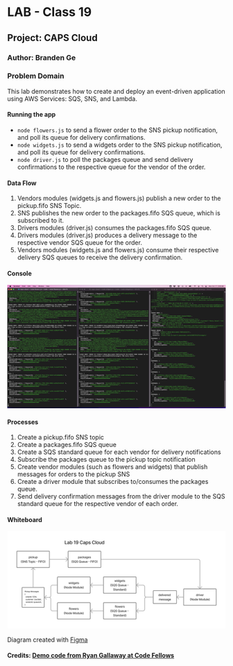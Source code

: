 # LAB - Class 19

## Project: CAPS Cloud

### Author: Branden Ge

### Problem Domain

This lab demonstrates how to create and deploy an event-driven application using AWS Services: SQS, SNS, and Lambda.

#### Running the app

- `node flowers.js` to send a flower order to the SNS pickup notification, and poll its queue for delivery confirmations.
- `node widgets.js` to send a widgets order to the SNS pickup notification, and poll its queue for delivery confirmations.
- `node driver.js` to poll the packages queue and send delivery confirmations to the respective queue for the vendor of the order.

#### Data Flow

1) Vendors modules (widgets.js and flowers.js) publish a new order to the pickup.fifo SNS Topic.
2) SNS publishes the new order to the packages.fifo SQS queue, which is subscribed to it.
3) Drivers modules (driver.js) consumes the packages.fifo SQS queue.
4) Drivers modules (driver.js) produces a delivery message to the respective vendor SQS queue for the order.
5) Vendors modules (widgets.js and flowers.js) consume their respective delivery SQS queues to receive the delivery confirmation.

#### Console

![Caps Cloud Console](caps-cloud-console.png)

#### Processes

1) Create a pickup.fifo SNS topic
2) Create a packages.fifo SQS queue
3) Create a SQS standard queue for each vendor for delivery notifications
4) Subscribe the packages queue to the pickup topic notification
5) Create vendor modules (such as flowers and widgets) that publish messages for orders to the pickup SNS
6) Create a driver module that subscribes to/consumes the packages queue.
7) Send delivery confirmation messages from the driver module to the SQS standard queue for the respective vendor of each order.

#### Whiteboard

![CAPS Cloud UML Diagram](caps-cloud.png)

Diagram created with [Figma](https://www.figma.com/)

#### Credits: [Demo code from Ryan Gallaway at Code Fellows](https://github.com/codefellows/seattle-code-javascript-401d48/tree/main/class-19/inclass-demo)
